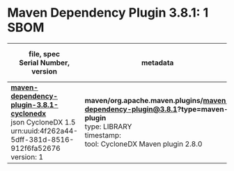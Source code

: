 Maven Dependency Plugin 3.8.1: 1 SBOM
=======

| file, spec<br>Serial Number, version| metadata | components<br>by type<br>- libs purl types |
| ----------------------------------- | -------- | ------------------------------------------ |
| **[maven-dependency-plugin-3.8.1-cyclonedx](maven/org.apache.maven.plugins/maven-dependency-plugin/3.8.1/maven-dependency-plugin-3.8.1-cyclonedx.json)**<br>json CycloneDX 1.5<br>urn:uuid:4f262a44-5dff-381d-8516-912f6fa52676<br>version: 1 | **maven/org.apache.maven.plugins/maven-dependency-plugin@3.8.1?type=maven-plugin**<br>type: LIBRARY<br>timestamp: <br>tool: CycloneDX Maven plugin 2.8.0 | 72<br>`library`: 72 <br>- `maven`: 72  |
